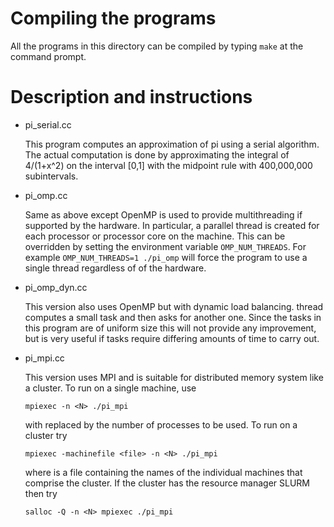 Compiling the programs
======================

All the programs in this directory can be compiled by typing `make` at
the command prompt.

Description and instructions
============================

* pi_serial.cc

  This program computes an approximation of pi using a serial
  algorithm.  The actual computation is done by approximating the
  integral of 4/(1+x^2) on the interval [0,1] with the midpoint rule
  with 400,000,000 subintervals.

* pi_omp.cc

  Same as above except OpenMP is used to provide multithreading if
  supported by the hardware.  In particular, a parallel thread is
  created for each processor or processor core on the machine.  This
  can be overridden by setting the environment variable
  `OMP_NUM_THREADS`.  For example `OMP_NUM_THREADS=1 ./pi_omp` will
  force the program to use a single thread regardless of of the
  hardware.

* pi_omp_dyn.cc

  This version also uses OpenMP but with dynamic load balancing.
  thread computes a small task and then asks for another one.  Since
  the tasks in this program are of uniform size this will not provide
  any improvement, but is very useful if tasks require differing
  amounts of time to carry out.

* pi_mpi.cc

  This version uses MPI and is suitable for distributed memory
  system like a cluster.  To run on a single machine, use
  ```shell
  mpiexec -n <N> ./pi_mpi
  ```
  with <N> replaced by the number of processes to be used.  To run on a
  cluster try
  ```shell
  mpiexec -machinefile <file> -n <N> ./pi_mpi
  ```

  where <file> is a file containing the names of the individual
  machines that comprise the cluster.  If the cluster has the resource
  manager SLURM then try
  ```shell
  salloc -Q -n <N> mpiexec ./pi_mpi
  ```
